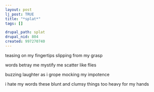 ```yaml
--- 
layout: post
lj_post: TRUE
title: "*splat*"
tags: []

drupal_path: splat
drupal_nid: 804
created: 997270740
---
```

teasing
on my fingertips
slipping from my grasp
     
words betray me
mystify me
scatter like flies
                
buzzing laughter as i grope
mocking
my impotence

i hate my words
these blunt and clumsy things
too heavy for my hands
